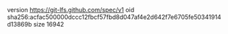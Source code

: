 version https://git-lfs.github.com/spec/v1
oid sha256:acfac500000dccc12fbcf57fbd8d047af4e2d642f7e6705fe50341914d13869b
size 16942
